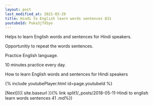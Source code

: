 ```yaml
---
layout: post
last_modified_at: 2021-03-29
title: Hindi to English learn words sentences 831 
youtubeId: Puka3jfXSyo
---
```

 
 
Helps to learn English words and sentences for Hindi speakers.

Opportunitiy to repeat the words sentences. 

Practice English language. 
 
10 minutes practice every day. 
 
How to learn English words and sentences for Hindi speakers 
 
{% include youtubePlayer.html id=page.youtubeId %}
 
 
[Next]({{ site.baseurl }}{% link  split1/_posts/2018-05-11-Hindi to english learn words sentences 41 .md%})
 
